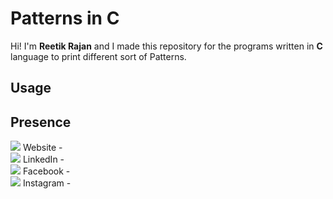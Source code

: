 # Patterns in C

Hi! I'm **Reetik Rajan** and I made this repository for the programs written in **C** language to print different sort of Patterns.

## Usage


## Presence
![](https://image.flaticon.com/icons/png/16/93/93618.png) Website - <br>
![](https://image.flaticon.com/icons/png/16/61/61109.png) LinkedIn - <br>
![](https://image.flaticon.com/icons/png/16/21/21155.png) Facebook - <br>
![](https://image.flaticon.com/icons/png/16/61/61164.png) Instagram - <br>
